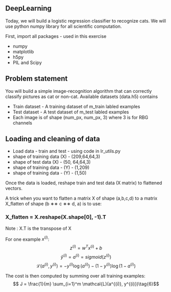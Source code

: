 ## DeepLearning

Today, we will build a logistic regression classifier to recognize cats.  We will use python numpy library for all scientific computation.

First, import all packages - used in this exercise

* numpy
* matplotlib
* h5py
* PIL and Scipy

## Problem statement

You will build a simple image-recognition algorithm that can correctly classify pictures as cat or non-cat. Available datasets (data.h5) contains 
* Train dataset - A training dataset of m_train labled  examples
* Test dataset - A test dataset of m_test labled examples
* Each image is of shape (num_px, num_px, 3) where 3 is for  RBG channels

## Loading and cleaning of data

* Load data - train and test - using code in lr_utils.py
* shape of training data (X) - (209,64,64,3)
* shape of test data (X) - (50, 64,64,3)
* shape of training data - (Y) - (1,209)
* shape of training data - (Y) - (1,50)

Once the data is loaded, reshape train and test data (X matrix)  to flattened vectors. 

A trick when you want to flatten a matrix X of shape (a,b,c,d) to a matrix X_flatten of shape (b ∗∗ c ∗∗ d, a) is to use:

### X_flatten = X.reshape(X.shape[0], -1).T           

Note : X.T is the transpose of X

For one example $x^{(i)}$:
$$z^{(i)} = w^T x^{(i)} + b \tag{1}$$
$$\hat{y}^{(i)} = a^{(i)} = sigmoid(z^{(i)})\tag{2}$$ 
$$ \mathcal{L}(a^{(i)}, y^{(i)}) =  - y^{(i)}  \log(a^{(i)}) - (1-y^{(i)} )  \log(1-a^{(i)})\tag{3}$$

The cost is then computed by summing over all training examples:
$$ J = \frac{1}{m} \sum_{i=1}^m \mathcal{L}(a^{(i)}, y^{(i)})\tag{6}$$
